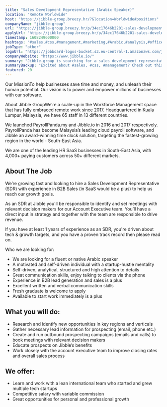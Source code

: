 ```yaml
---
title: "Sales Development Representative (Arabic Speaker)"
location: "Remote Worldwide"
host: "https://jibble-group.breezy.hr/?&location=Worldwide#positions"
companyName: "jibble-group"
url: "https://jibble-group.breezy.hr/p/34ec17646b2201-sales-development-representative-arabic-speaker"
applyUrl: "https://jibble-group.breezy.hr/p/34ec17646b2201-sales-development-representative-arabic-speaker/apply"
timestamp: 1608249600000
hashtags: "#sales,#css,#management,#marketing,#Arabic,#analysis,#office"
jobType: "other"
logoUrl: "https://jobboard-logos-bucket.s3.eu-central-1.amazonaws.com/jibble-group"
companyWebsite: "https://www.jibble.io/"
summary: "Jibble-group is searching for a sales development representative that has 1 years of experience as an SDR, you're driven about tech &amp."
summaryBackup: "Excited about #sales, #css, #management? Check out this job post!"
featured: 20
---
```


Our MissionTo help businesses save time and money, and unleash their human potential. Our vision is to power and empower millions of businesses with our software.

About Jibble GroupWe’re a scale-up in the Workforce Management space that has fully embraced remote work since 2017. Headquartered in Kuala Lumpur, Malaysia, we have 65 staff in 13 different countries.

We launched PayrollPanda.my and Jibble.io in 2016 and 2017 respectively. PayrollPanda has become Malaysia’s leading cloud payroll software, and Jibble an award-winning time clock solution, targeting the fastest-growing region in the world - South-East Asia.

We are one of the leading HR SaaS businesses in South-East Asia, with 4,000+ paying customers across 50+ different markets.

## About The Job

We’re growing fast and looking to hire a Sales Development Representative (SDR) with experience in B2B Sales (in SaaS would be a plus) to help us reach our growth goals.

As an SDR at Jibble you'll be responsible to identify and set meetings with relevant decision makers for our Account Executive team. You’ll have a direct input in strategy and together with the team are responsible to drive revenue.

If you have at least 1 years of experience as an SDR, you're driven about tech & growth targets, and you have a proven track record then please read on.

Who we are looking for:

*   We are looking for a fluent or native Arabic speaker
*   A motivated and self-driven individual with a startup-hustle mentality
*   Self-driven, analytical, structured and high attention to details
*   Great communication skills, enjoy talking to clients via the phone
*   Experience in B2B lead generation and sales is a plus
*   Excellent written and verbal communication skills
*   Fresh graduate is welcome to apply
*   Available to start work immediately is a plus

## What you will do:

*   Research and identify new opportunities in key regions and verticals
*   Gather necessary lead information for prospecting (email, phone etc.)
*   Create and run outbound prospecting campaigns (emails and calls) to book meetings with relevant decision makers
*   Educate prospects on Jibble’s benefits
*   Work closely with the account executive team to improve closing rates and overall sales process

## We offer:

*   Learn and work with a lean international team who started and grew multiple tech startups
*   Competitive salary with variable commission
*   Great opportunities for personal and professional growth
